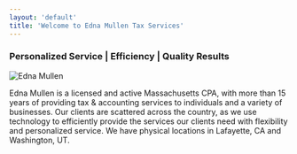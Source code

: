 ```yaml
---
layout: 'default'
title: 'Welcome to Edna Mullen Tax Services'
---
```


### Personalized Service | Efficiency | Quality Results

![Edna Mullen](/edna-mullen-taxes/edna-mullen2.jpg "Edna Mullen")

Edna Mullen is a licensed and active Massachusetts CPA, with more than 15 years of providing tax & 
accounting services to individuals and a variety of businesses. Our clients are scattered across the country, as 
we use technology to efficiently provide the services our clients need with flexibility and personalized service. 
We have physical locations in Lafayette, CA and Washington, UT.
